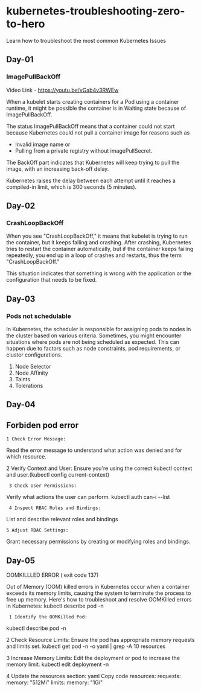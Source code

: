 # kubernetes-troubleshooting-zero-to-hero
Learn how to troubleshoot the most common Kubernetes Issues

## Day-01

### ImagePullBackOff

Video Link - https://youtu.be/vGab4v3RWEw

When a kubelet starts creating containers for a Pod using a container runtime, it might be possible the container is in Waiting state because of ImagePullBackOff.

The status ImagePullBackOff means that a container could not start because Kubernetes could not pull a container image for reasons such as 

- Invalid image name or 
- Pulling from a private registry without imagePullSecret. 

The BackOff part indicates that Kubernetes will keep trying to pull the image, with an increasing back-off delay.

Kubernetes raises the delay between each attempt until it reaches a compiled-in limit, which is 300 seconds (5 minutes).


## Day-02

### CrashLoopBackOff

When you see "CrashLoopBackOff," it means that kubelet is trying to run the container, but it keeps failing and crashing. After crashing, Kubernetes tries to restart the container automatically, but if the container keeps failing repeatedly, you end up in a loop of crashes and restarts, thus the term "CrashLoopBackOff." 

This situation indicates that something is wrong with the application or the configuration that needs to be fixed.

## Day-03

### Pods not schedulable

In Kubernetes, the scheduler is responsible for assigning pods to nodes in the cluster based on various criteria. Sometimes, you might encounter situations where pods are not being scheduled as expected. This can happen due to factors such as node constraints, pod requirements, or cluster configurations.

1. Node Selector
2. Node Affinity
3. Taints
4. Tolerations

## Day-04 

## Forbiden pod error
    1 Check Error Message:
Read the error message to understand what action was denied and for which resource.

   2 Verify Context and User:
Ensure you're using the correct kubectl context and user.(kubectl config current-context)

     3 Check User Permissions:
Verify what actions the user can perform.
kubectl auth can-i --list

     4 Inspect RBAC Roles and Bindings:
List and describe relevant roles and bindings

    5 Adjust RBAC Settings:
Grant necessary permissions by creating or modifying roles and bindings.

## Day-05
OOMKILLLED ERROR ( exit code 137)

Out of Memory (OOM) killed errors in Kubernetes occur when a container exceeds its memory limits, causing the system to terminate the process to free up memory. Here's how to troubleshoot and resolve OOMKilled errors in Kubernetes:
kubectl describe pod <pod-name> -n <namespace>

     1 Identify the OOMKilled Pod:
kubectl describe pod <pod-name> -n <namespace>

2 Check Resource Limits:
Ensure the pod has appropriate memory requests and limits set.
kubectl get pod <pod-name> -n <namespace> -o yaml | grep -A 10 resources

3 Increase Memory Limits:
Edit the deployment or pod to increase the memory limit.
kubectl edit deployment <deployment-name> -n <namespace>

4 Update the resources section:
yaml
Copy code
resources:
  requests:
    memory: "512Mi"
  limits:
    memory: "1Gi"

